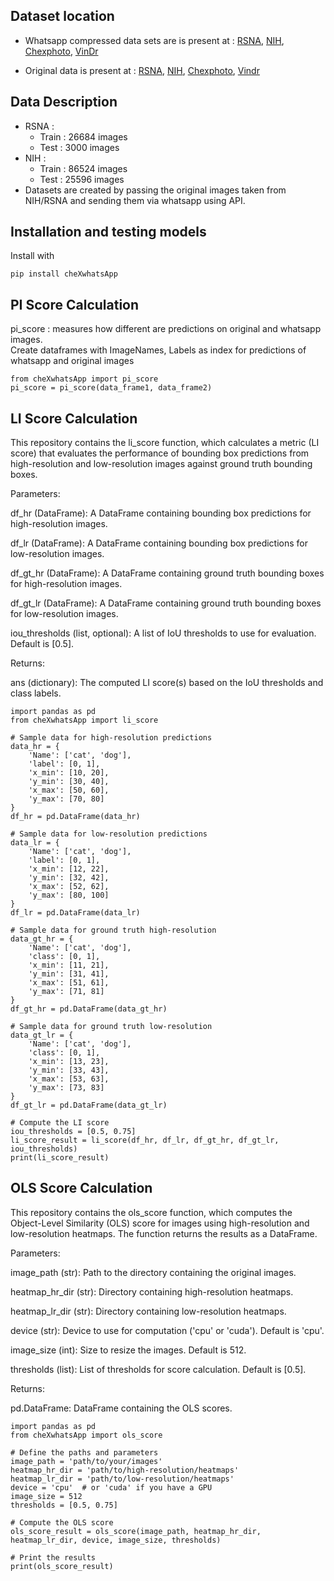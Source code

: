 ## Dataset location
* Whatsapp compressed data sets are is present at :
[RSNA](https://zenodo.org/records/11632392), [NIH](https://zenodo.org/records/11569375), [Chexphoto](), [VinDr]()  
   
* Original data is present at : 
[RSNA](https://www.kaggle.com/c/rsna-pneumonia-detection-challenge/data), 
[NIH](https://nihcc.app.box.com/v/ChestXray-NIHCC), [Chexphoto](http://download.cs.stanford.edu/deep/CheXphoto-v1.0-split/CheXphoto-v1.0-split.txt), [Vindr](https://www.kaggle.com/c/vinbigdata-chest-xray-abnormalities-detection/data)


## Data Description
* RSNA : 
    - Train : 26684 images
    - Test  : 3000  images
* NIH : 
    - Train : 86524 images
    - Test  : 25596 images
* Datasets are created by passing the original images taken from NIH/RSNA and sending them via whatsapp using API. 

## Installation and testing models

Install with 
```
pip install cheXwhatsApp
```
## PI Score Calculation
pi_score : measures how different are predictions on original and whatsapp images.   
Create dataframes with ImageNames, Labels as index for predictions of whatsapp and original images
```
from cheXwhatsApp import pi_score
pi_score = pi_score(data_frame1, data_frame2)
```

## LI Score Calculation
This repository contains the li_score function, which calculates a metric (LI score) that evaluates the performance of bounding box predictions from high-resolution and low-resolution images against ground truth bounding boxes.

Parameters:

df_hr (DataFrame): A DataFrame containing bounding box predictions for high-resolution images.

df_lr (DataFrame): A DataFrame containing bounding box predictions for low-resolution images.

df_gt_hr (DataFrame): A DataFrame containing ground truth bounding boxes for high-resolution images.

df_gt_lr (DataFrame): A DataFrame containing ground truth bounding boxes for low-resolution images.

iou_thresholds (list, optional): A list of IoU thresholds to use for evaluation. Default is [0.5].

Returns:

ans (dictionary): The computed LI score(s) based on the IoU thresholds and class labels.

```
import pandas as pd
from cheXwhatsApp import li_score

# Sample data for high-resolution predictions
data_hr = {
    'Name': ['cat', 'dog'],
    'label': [0, 1],
    'x_min': [10, 20],
    'y_min': [30, 40],
    'x_max': [50, 60],
    'y_max': [70, 80]
}
df_hr = pd.DataFrame(data_hr)

# Sample data for low-resolution predictions
data_lr = {
    'Name': ['cat', 'dog'],
    'label': [0, 1],
    'x_min': [12, 22],
    'y_min': [32, 42],
    'x_max': [52, 62],
    'y_max': [80, 100]
}
df_lr = pd.DataFrame(data_lr)

# Sample data for ground truth high-resolution
data_gt_hr = {
    'Name': ['cat', 'dog'],
    'class': [0, 1],
    'x_min': [11, 21],
    'y_min': [31, 41],
    'x_max': [51, 61],
    'y_max': [71, 81]
}
df_gt_hr = pd.DataFrame(data_gt_hr)

# Sample data for ground truth low-resolution
data_gt_lr = {
    'Name': ['cat', 'dog'],
    'class': [0, 1],
    'x_min': [13, 23],
    'y_min': [33, 43],
    'x_max': [53, 63],
    'y_max': [73, 83]
}
df_gt_lr = pd.DataFrame(data_gt_lr)

# Compute the LI score
iou_thresholds = [0.5, 0.75]
li_score_result = li_score(df_hr, df_lr, df_gt_hr, df_gt_lr, iou_thresholds)
print(li_score_result)

```

## OLS Score Calculation
This repository contains the ols_score function, which computes the Object-Level Similarity (OLS) score for images using high-resolution and low-resolution heatmaps. The function returns the results as a DataFrame.

Parameters:

image_path (str): Path to the directory containing the original images.

heatmap_hr_dir (str): Directory containing high-resolution heatmaps.

heatmap_lr_dir (str): Directory containing low-resolution heatmaps.

device (str): Device to use for computation ('cpu' or 'cuda'). Default is 'cpu'.

image_size (int): Size to resize the images. Default is 512.

thresholds (list): List of thresholds for score calculation. Default is [0.5].

Returns:

pd.DataFrame: DataFrame containing the OLS scores.

```
import pandas as pd
from cheXwhatsApp import ols_score

# Define the paths and parameters
image_path = 'path/to/your/images'
heatmap_hr_dir = 'path/to/high-resolution/heatmaps'
heatmap_lr_dir = 'path/to/low-resolution/heatmaps'
device = 'cpu'  # or 'cuda' if you have a GPU
image_size = 512
thresholds = [0.5, 0.75]

# Compute the OLS score
ols_score_result = ols_score(image_path, heatmap_hr_dir, heatmap_lr_dir, device, image_size, thresholds)

# Print the results
print(ols_score_result)

```





